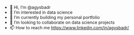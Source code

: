 - 👋 Hi, I’m @agysbadr
- 👀 I’m interested in data science
- 🌱 I’m currently building my personal portfolio
- 💞️ I’m looking to collaborate on data science projects
- 📫 How to reach me https://www.linkedin.com/in/agysbadr/

<!---
agysbadr/agysbadr is a ✨ special ✨ repository because its `README.md` (this file) appears on your GitHub profile.
You can click the Preview link to take a look at your changes.
--->

